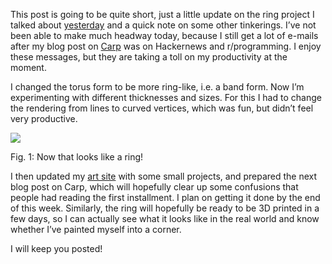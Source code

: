 This post is going to be quite short, just a little update on the ring project
I talked about [yesterday](//blog.veitheller.de/RC_Popup,_Project_I:_A_Ring.html)
and a quick note on some other tinkerings. I’ve not been able to make much
headway today, because I still get a lot of e-mails after my blog post on
[Carp](//blog.veitheller.de/Carp.html) was on Hackernews and r/programming.
I enjoy these messages, but they are taking a toll on my productivity at the
moment.

I changed the torus form to be more ring-like, i.e. a band form. Now I’m
experimenting with different thicknesses and sizes. For this I had to
change the rendering from lines to curved vertices, which was fun, but didn’t
feel very productive.

![](/assets/ring_ii.png)
<div class="figure-label">Fig. 1: Now that looks like a ring!</div>

I then updated my [art site](http://veitheller.de/art/) with some small
projects, and prepared the next blog post on Carp, which will hopefully clear
up some confusions that people had reading the first installment. I plan on
getting it done by the end of this week. Similarly, the ring will hopefully
be ready to be 3D printed in a few days, so I can actually see what it looks
like in the real world and know whether I’ve painted myself into a corner.

I will keep you posted!
